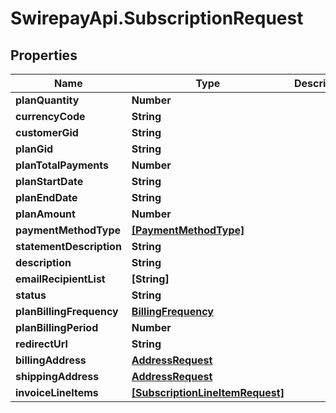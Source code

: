 # SwirepayApi.SubscriptionRequest

## Properties

Name | Type | Description | Notes
------------ | ------------- | ------------- | -------------
**planQuantity** | **Number** |  | 
**currencyCode** | **String** |  | 
**customerGid** | **String** |  | 
**planGid** | **String** |  | 
**planTotalPayments** | **Number** |  | 
**planStartDate** | **String** |  | 
**planEndDate** | **String** |  | [optional] 
**planAmount** | **Number** |  | 
**paymentMethodType** | [**[PaymentMethodType]**](PaymentMethodType.md) |  | [optional] 
**statementDescription** | **String** |  | [optional] 
**description** | **String** |  | [optional] 
**emailRecipientList** | **[String]** |  | [optional] 
**status** | **String** |  | [optional] 
**planBillingFrequency** | [**BillingFrequency**](BillingFrequency.md) |  | 
**planBillingPeriod** | **Number** |  | 
**redirectUrl** | **String** |  | [optional] 
**billingAddress** | [**AddressRequest**](AddressRequest.md) |  | [optional] 
**shippingAddress** | [**AddressRequest**](AddressRequest.md) |  | [optional] 
**invoiceLineItems** | [**[SubscriptionLineItemRequest]**](SubscriptionLineItemRequest.md) |  | [optional] 


